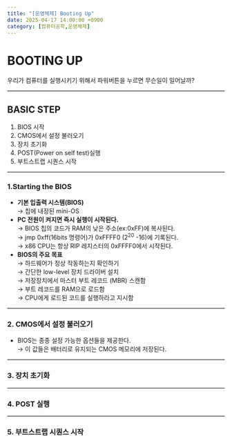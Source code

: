```yaml
---
title: "[운영체제] Booting Up"
date: 2025-04-17 14:00:00 +0900
category: [컴퓨터공학,운영체제]
---
```

# BOOTING UP
우리가 컴퓨터를 실행시키기 위해서 파워버튼을 누르면 무슨일이 일어날까?  

<hr style="border: none; border-top: 1px solid #ccc; height: 1px; width: 100%">

## BASIC STEP
1. BIOS 시작
2. CMOS에서 설정 불러오기
3. 장치 초기화
4. POST(Power on self test)실행
5. 부트스트랩 시퀀스 시작


<hr style="border: none; border-top: 1px solid #ccc; height: 1px; width: 100%">  

### 1.Starting the BIOS
+ **기본 입출력 시스템(BIOS)**  
    → 칩에 내장된 mini-OS  
+ **PC 전원이 켜지면 즉시 실행이 시작된다.**  
    → BIOS 칩의 코드가 RAM의 낮은 주소(ex:0xFF)에 복사된다.  
    → jmp 0xff(16bits 명령어)가 0xFFFF0 ($2^20$ -16)에 기록된다.  
    → x86 CPU는 항상 RIP 레지스터의 0xFFFF0에서 시작된다. 
+ **BIOS의 주요 목표**  
    → 하드웨어가 정상 작동하는지 확인하기    
    → 간단한 low-level 장치 드라이버 설치  
    → 저장장치에서 마스터 부트 레코드 (MBR) 스캔함  
        → 부트 레코드를 RAM으로 로드함  
        → CPU에게 로드된 코드를 실행하라고 지시함  


<hr style="border: none; border-top: 1px solid #ccc; height: 1px; width: 100%">

### 2. CMOS에서 설정 불러오기  
+ BIOS는 종종 설정 가능한 옵션들을 제공한다.  
    →  이 값들은 배터리로 유지되는 CMOS 메모리에 저장된다.  


<hr style="border: none; border-top: 1px solid #ccc; height: 1px; width: 100%">

### 3. 장치 초기화  


<hr style="border: none; border-top: 1px solid #ccc; height: 1px; width: 100%">

### 4. POST 실행


<hr style="border: none; border-top: 1px solid #ccc; height: 1px; width: 100%">

### 5. 부트스트랩 시퀀스 시작
